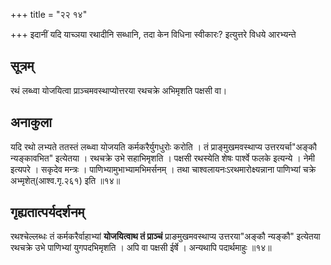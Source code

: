 +++
title = "२२ १४"

+++
इदानीं यदि याच्ञया रथादीनि सब्धानि, तदा केन विधिना स्वीकारः? इत्युत्तरे विधये आरभ्यन्ते

## सूत्रम्
रथं लब्ध्वा योजयित्वा प्राञ्चमवस्थाप्योत्तरया रथचक्रे अभिमृशति पक्षसी वा।

## अनाकुला
यदि रथो लभ्यते ततस्तं लब्ध्वा योजयति कर्मकरैर्युगधुरोः करोति ।
तं प्राङ्मुखमवस्थाप्य उत्तरयर्चा"अङ्कौ न्यङ्कावभित" इत्येतया ।
रथचक्रे उभे सहाभिमृशति ।
पक्षसी रथस्येति शेषः पार्श्वे फलके इत्यन्ये ।
नेमी इत्यपरे ।
सकृदेव मन्त्रः ।
पाणिभ्यामुभाभ्यामभिमर्सनम् ।
तथा चाश्वलायनःऽरथमारोक्ष्यन्नाना पाणिभ्यां चक्रे अभ्मृशेत्(आश्व.गृ.२६१) इति ॥१४॥

## गृह्यतात्पर्यदर्शनम्
रथश्चेल्लब्धः तं कर्मकरैर्वाहाभ्यां **योजयित्वाथ तं प्राञ्चं** प्राङमुखमवस्थाप्य उत्तरया"अङ्कौ न्यङ्कौ" इत्येतया रथचक्रे उभे पाणिभ्यां युगपदभिमृशति ।
अपि वा पक्षसी ईर्षे ।
अन्यथापि पदार्थमाहुः ॥१४॥
